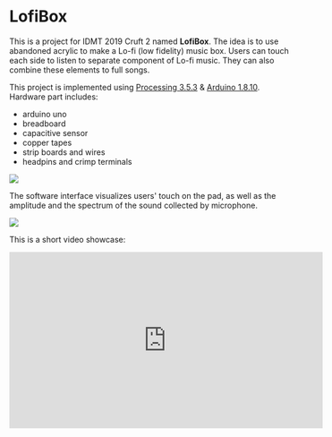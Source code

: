 # LofiBox
This is a project for IDMT 2019 Cruft 2 named **LofiBox**. The idea is to use abandoned acrylic to make a Lo-fi (low fidelity) music box. Users can touch each side to listen to separate component of Lo-fi music. They can also combine these elements to full songs.

This project is implemented using [Processing 3.5.3](https://processing.org/download/) & [Arduino 1.8.10](https://www.arduino.cc/). Hardware part includes:

* arduino uno 
* breadboard
* capacitive sensor
* copper tapes
* strip boards and wires
* headpins and crimp terminals

<img src="http://huisblog.cn/LofiBox/images/lofiBox.png"/>

The software interface visualizes users' touch on the pad, as well as the amplitude and the spectrum of the sound collected by microphone.

<img src="http://huisblog.cn/LofiBox/images/boxInterface.jpeg"/>

This is a short video showcase:

<iframe width="560" height="315" src="https://www.youtube.com/embed/6RFP0yyifgc" frameborder="0" allow="accelerometer; autoplay; encrypted-media; gyroscope; picture-in-picture" allowfullscreen></iframe>